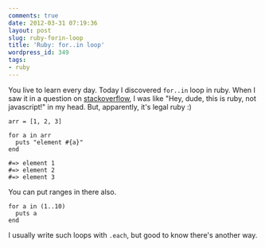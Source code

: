 ```yaml
---
comments: true
date: 2012-03-31 07:19:36
layout: post
slug: ruby-forin-loop
title: 'Ruby: for..in loop'
wordpress_id: 349
tags:
- ruby
---
```


You live to learn every day. Today I discovered `for..in` loop in ruby. When I saw it in a question on [stackoverflow](http://stackoverflow.com), I was like "Hey, dude, this is ruby, not javascript!" in my head. But, apparently, it's legal ruby :)




    
    
    arr = [1, 2, 3]
    
    for a in arr
      puts "element #{a}"
    end
    
    #=> element 1
    #=> element 2
    #=> element 3  
    





You can put ranges in there also.




    
    
    for a in (1..10)
      puts a
    end
    





I usually write such loops with `.each`, but good to know there's another way.



